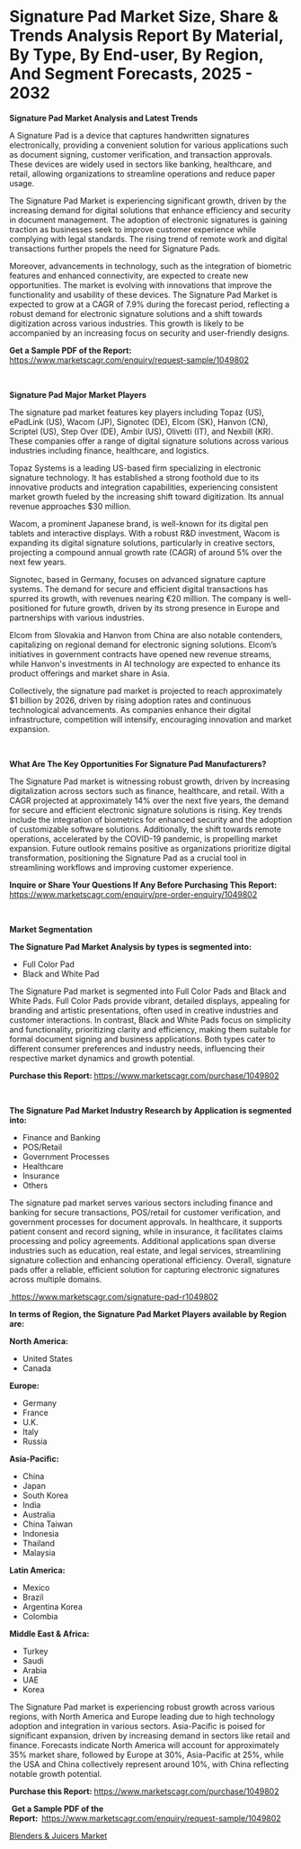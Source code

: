 <p><h1>Signature Pad Market Size, Share & Trends Analysis Report By Material, By Type, By End-user, By Region, And Segment Forecasts, 2025 - 2032</h1></p><p><strong>Signature Pad Market Analysis and Latest Trends</strong></p>
<p><p>A Signature Pad is a device that captures handwritten signatures electronically, providing a convenient solution for various applications such as document signing, customer verification, and transaction approvals. These devices are widely used in sectors like banking, healthcare, and retail, allowing organizations to streamline operations and reduce paper usage.</p><p>The Signature Pad Market is experiencing significant growth, driven by the increasing demand for digital solutions that enhance efficiency and security in document management. The adoption of electronic signatures is gaining traction as businesses seek to improve customer experience while complying with legal standards. The rising trend of remote work and digital transactions further propels the need for Signature Pads.</p><p>Moreover, advancements in technology, such as the integration of biometric features and enhanced connectivity, are expected to create new opportunities. The market is evolving with innovations that improve the functionality and usability of these devices. The Signature Pad Market is expected to grow at a CAGR of 7.9% during the forecast period, reflecting a robust demand for electronic signature solutions and a shift towards digitization across various industries. This growth is likely to be accompanied by an increasing focus on security and user-friendly designs.</p></p>
<p><strong>Get a Sample PDF of the Report:&nbsp;</strong> <a href="https://www.marketscagr.com/enquiry/request-sample/1049802?utm_campaign=2031&utm_medium=2&utm_source=Github&utm_content=ia&utm_term=05042025&utm_id=signature-pad">https://www.marketscagr.com/enquiry/request-sample/1049802</a></p>
<p>&nbsp;</p>
<p><strong>Signature Pad Major Market Players</strong></p>
<p><p>The signature pad market features key players including Topaz (US), ePadLink (US), Wacom (JP), Signotec (DE), Elcom (SK), Hanvon (CN), Scriptel (US), Step Over (DE), Ambir (US), Olivetti (IT), and Nexbill (KR). These companies offer a range of digital signature solutions across various industries including finance, healthcare, and logistics.</p><p>Topaz Systems is a leading US-based firm specializing in electronic signature technology. It has established a strong foothold due to its innovative products and integration capabilities, experiencing consistent market growth fueled by the increasing shift toward digitization. Its annual revenue approaches $30 million.</p><p>Wacom, a prominent Japanese brand, is well-known for its digital pen tablets and interactive displays. With a robust R&D investment, Wacom is expanding its digital signature solutions, particularly in creative sectors, projecting a compound annual growth rate (CAGR) of around 5% over the next few years.</p><p>Signotec, based in Germany, focuses on advanced signature capture systems. The demand for secure and efficient digital transactions has spurred its growth, with revenues nearing €20 million. The company is well-positioned for future growth, driven by its strong presence in Europe and partnerships with various industries.</p><p>Elcom from Slovakia and Hanvon from China are also notable contenders, capitalizing on regional demand for electronic signing solutions. Elcom’s initiatives in government contracts have opened new revenue streams, while Hanvon's investments in AI technology are expected to enhance its product offerings and market share in Asia.</p><p>Collectively, the signature pad market is projected to reach approximately $1 billion by 2026, driven by rising adoption rates and continuous technological advancements. As companies enhance their digital infrastructure, competition will intensify, encouraging innovation and market expansion.</p></p>
<p>&nbsp;</p>
<p><strong>What Are The Key Opportunities For Signature Pad Manufacturers?</strong></p>
<p><p>The Signature Pad market is witnessing robust growth, driven by increasing digitalization across sectors such as finance, healthcare, and retail. With a CAGR projected at approximately 14% over the next five years, the demand for secure and efficient electronic signature solutions is rising. Key trends include the integration of biometrics for enhanced security and the adoption of customizable software solutions. Additionally, the shift towards remote operations, accelerated by the COVID-19 pandemic, is propelling market expansion. Future outlook remains positive as organizations prioritize digital transformation, positioning the Signature Pad as a crucial tool in streamlining workflows and improving customer experience.</p></p>
<p><strong>Inquire or Share Your Questions If Any Before Purchasing This Report:</strong> <a href="https://www.marketscagr.com/enquiry/pre-order-enquiry/1049802?utm_campaign=2031&utm_medium=2&utm_source=Github&utm_content=ia&utm_term=05042025&utm_id=signature-pad">https://www.marketscagr.com/enquiry/pre-order-enquiry/1049802</a></p>
<p>&nbsp;</p>
<p><strong>Market Segmentation</strong></p>
<p><strong>The Signature Pad Market Analysis by types is segmented into:</strong></p>
<p><ul><li>Full Color Pad</li><li>Black and White Pad</li></ul></p>
<p><p>The Signature Pad market is segmented into Full Color Pads and Black and White Pads. Full Color Pads provide vibrant, detailed displays, appealing for branding and artistic presentations, often used in creative industries and customer interactions. In contrast, Black and White Pads focus on simplicity and functionality, prioritizing clarity and efficiency, making them suitable for formal document signing and business applications. Both types cater to different consumer preferences and industry needs, influencing their respective market dynamics and growth potential.</p></p>
<p><strong>Purchase this Report:&nbsp;</strong><a href="https://www.marketscagr.com/purchase/1049802?utm_campaign=2031&utm_medium=2&utm_source=Github&utm_content=ia&utm_term=05042025&utm_id=signature-pad">https://www.marketscagr.com/purchase/1049802</a></p>
<p>&nbsp;</p>
<p><strong>The Signature Pad Market Industry Research by Application is segmented into:</strong></p>
<p><ul><li>Finance and Banking</li><li>POS/Retail</li><li>Government Processes</li><li>Healthcare</li><li>Insurance</li><li>Others</li></ul></p>
<p><p>The signature pad market serves various sectors including finance and banking for secure transactions, POS/retail for customer verification, and government processes for document approvals. In healthcare, it supports patient consent and record signing, while in insurance, it facilitates claims processing and policy agreements. Additional applications span diverse industries such as education, real estate, and legal services, streamlining signature collection and enhancing operational efficiency. Overall, signature pads offer a reliable, efficient solution for capturing electronic signatures across multiple domains.</p></p>
<p><a href="https://www.marketscagr.com/signature-pad-r1049802?utm_campaign=2031&utm_medium=2&utm_source=Github&utm_content=ia&utm_term=05042025&utm_id=signature-pad">&nbsp;https://www.marketscagr.com/signature-pad-r1049802</a></p>
<p><strong>In terms of Region, the Signature Pad Market Players available by Region are:</strong></p>
<p>
    <p> <strong> North America: </strong>
        <ul>
            <li>United States</li>
            <li>Canada</li>
        </ul>
        </p> 
    <p> <strong> Europe: </strong>
        <ul>
            <li>Germany</li>
            <li>France</li>
            <li>U.K.</li>
            <li>Italy</li>
            <li>Russia</li>
        </ul>
        </p> 
    <p> <strong> Asia-Pacific: </strong>
        <ul>
            <li>China</li>
            <li>Japan</li>
            <li>South Korea</li>
            <li>India</li>
            <li>Australia</li>
            <li>China Taiwan</li>
            <li>Indonesia</li>
            <li>Thailand</li>
            <li>Malaysia</li>
        </ul>
        </p> 
    <p> <strong> Latin America: </strong>
        <ul>
            <li>Mexico</li>
            <li>Brazil</li>
            <li>Argentina Korea</li>
            <li>Colombia</li>
        </ul>
        </p> 
    <p> <strong> Middle East & Africa: </strong>
        <ul>
            <li>Turkey</li>
            <li>Saudi</li>
            <li>Arabia</li>
            <li>UAE</li>
            <li>Korea</li>
        </ul>
    </p>
    </p>
<p><p>The Signature Pad market is experiencing robust growth across various regions, with North America and Europe leading due to high technology adoption and integration in various sectors. Asia-Pacific is poised for significant expansion, driven by increasing demand in sectors like retail and finance. Forecasts indicate North America will account for approximately 35% market share, followed by Europe at 30%, Asia-Pacific at 25%, while the USA and China collectively represent around 10%, with China reflecting notable growth potential.</p></p>
<p><strong>Purchase this Report: </strong><a href="https://www.marketscagr.com/purchase/1049802?utm_campaign=2031&utm_medium=2&utm_source=Github&utm_content=ia&utm_term=05042025&utm_id=signature-pad">https://www.marketscagr.com/purchase/1049802</a></p>
<p>&nbsp;<strong>Get a Sample PDF of the Report:&nbsp;&nbsp;</strong><a href="https://www.marketscagr.com/enquiry/request-sample/1049802?utm_campaign=2031&utm_medium=2&utm_source=Github&utm_content=ia&utm_term=05042025&utm_id=signature-pad">https://www.marketscagr.com/enquiry/request-sample/1049802</a></p>
<p><strong></strong></p>
<p><p><a href="https://github.com/PeterParrish5/Market-Research-Report-List-7/blob/main/blenders-juicers-market.md?utm_campaign=2031&utm_medium=2&utm_source=Github&utm_content=ia&utm_term=05042025&utm_id=signature-pad">Blenders & Juicers Market</a></p></p>